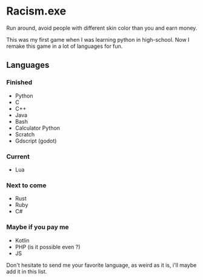 # Racism.exe
Run around, avoid people with different skin color than you and earn money.

This was my first game when I was learning python in high-school. Now I remake this game in a lot of languages for fun.

## Languages
### Finished
 - Python
 - C
 - C++
 - Java
 - Bash
 - Calculator Python
 - Scratch
 - Gdscript (godot)
### Current
 - Lua
### Next to come
 - Rust
 - Ruby
 - C#
### Maybe if you pay me
 - Kotlin
 - PHP (is it possible even ?)
 - JS

Don't hesitate to send me your favorite language, as weird as it is, i'll maybe add it in this list. 
